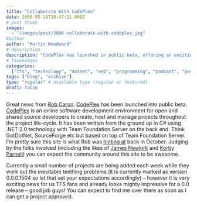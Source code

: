 ```yaml
---
title: "Collaborate With CodePlex"
date: 2006-05-16T10:47:21.000Z
# post thumb
images:
  - "/images/post/2006-collaborate-with-codeplex.jpg"
#author
author: "Martin Woodward"
# description
description: "CodePlex has launched in public beta, offering an exciting new platform for open-source developers to collaborate using Team Foundation Server."
# Taxonomies
categories:
  ["tfs", "technology", "dotnet", "web", "programming", "podcast", "personal"]
tags: ["blog", "archive"]
type: "regular" # available type (regular or featured)
draft: false
---
```


Great news from [Rob Caron](http://blogs.msdn.com/robcaron/). [CodePlex](http://www.codeplex.com/) has been launched into public beta. [CodePlex](http://www.codeplex.com/) is an online software development environment for open and shared source developers to create, host and manage projects throughout the project life-cycle. It has been written from the ground up in C# using .NET 2.0 technology with Team Foundation Server on the back end. Think GotDotNet, SourceForge etc but based on top of Team Foundation Server. I’m pretty sure this site is what Rob was [hinting at](http://blogs.msdn.com/robcaron/archive/2005/10/06/477949.aspx) back in October. Judging by the folks involved (including the likes of [James Newkirk](http://blogs.msdn.com/jamesnewkirk/) and [Korby Parnell](http://blogs.msdn.com/korbyp)) you can expect the community around this site to be awesome.

Currently a small number of projects are being added each week while they work out the inevitable teething problems (it is currently marked as version 0.0.0.1504 so let that set your expectations accordingly) – however it is very exciting news for us TFS fans and already looks mighty impressive for a 0.0 release – good job guys! You can expect to find me over there as soon as I can get a project approved.
